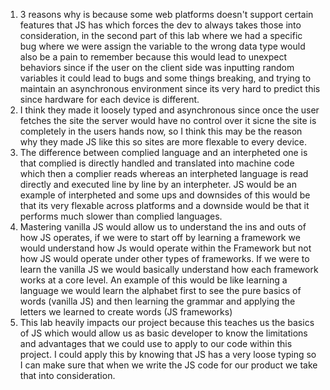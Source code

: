 1. 3 reasons why is because some web platforms doesn't support certain features that JS has which forces the dev to always takes those into consideration, in the second part of this lab where we had a specific bug where we were assign the variable to the wrong data type would also be a pain to remember because this would lead to unexpect behaviors since if the user on the client side was inputting random variables it could lead to bugs and some things breaking, and trying to maintain an asynchronous environment since its very hard to predict this since hardware for each device is different. 
2. I think they made it loosely typed and asynchronous since once the user fetches the site the server would have no control over it sicne the site is completely in the users hands now, so I think this may be the reason why they made JS like this so sites are more flexable to every device. 
3. The difference between complied language and an interpheted one is that complied is directly handled and translated into machine code which then a complier reads whereas an interpheted language is read directly and executed line by line by an interpheter. JS would be an example of interpheted and some ups and downsides of this would be that its very flexable across platforms and a downside would be that it performs much slower than complied languages.
4. Mastering vanilla JS would allow us to understand the ins and outs of how JS operates, if we were to start off by learning a framework we would understand how Js would operate within the Framework but not how JS would operate under other types of frameworks. If we were to learn the vanilla JS we would basically understand how each framework works at a core level. An example of this would be like learning a language we would learn the alphabet first to see the pure basics of words (vanilla JS) and then learning the grammar and applying the letters we learned to create words (JS frameworks)
5. This lab heavily impacts our project because this teaches us the basics of JS which would allow us as basic developer to know the limitations and advantages that we could use to apply to our code within this project. I could apply this by knowing that JS has a very loose typing so I can make sure that when we write the JS code for our product we take that into consideration. 